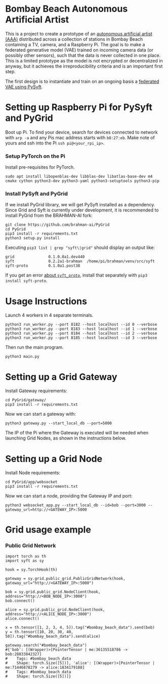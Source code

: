 # Bombay Beach Autonomous Artificial Artist

This is a project to create a prototype of an [autonomous artificial artist (AAA)](https://medium.com/@genekogan/artist-in-the-cloud-8384824a75c7) distributed across a collection of stations in Bombay Beach containing a TV, camera, and a Raspberry Pi. The goal is to make a federated generative model (VAE) trained on incoming camera data (or possibly other sensors), such that the data is never collected in one place. This is a limited prototype as the model is not encrypted or decentralized in anyway, but it achieves the irreproducibility criteria and is an important first step.

The first design is to instantiate and train on an ongoing basis a [federated VAE using PySyft](https://github.com/OpenMined/PySyft).


# Setting up Raspberry Pi for PySyft and PyGrid

Boot up Pi. To find your device, search for devices connected to network with `arp -a` and any Pis mac address starts with `b8:27:eb`. Make note of yours and ssh into the Pi `ssh pi@<your_rpi_ip>`.

### Setup PyTorch on the Pi

Install pre-requisites for PyTorch.

    sudo apt install libopenblas-dev libblas-dev libatlas-base-dev m4 cmake cython python3-dev python3-yaml python3-setuptools python3-pip

### Install PySyft and PyGrid

If we install PyGrid library, we will get PySyft installed as a dependency. Since Grid and Syft is currently under development, it is recommended to install PyGrid from the BRAHMAN-AI fork:


    git clone https://github.com/brahman-ai/PyGrid
    cd PyGrid
    pip3 install -r requirements.txt
    python3 setup.py install

Executing `pip3 list | grep "syft\|grid"` should display an output like:


    grid               0.1.0.0a1.dev440
    syft               0.2.2a1-brahman  /home/pi/brahman/venv/src/syft
    syft-proto         0.1.0a1.post38

If you get an error [about `syft_proto`](https://github.com/OpenMined/PySyft/issues/2921), install that separately with `pip3 install syft-proto`.


# Usage Instructions

Launch 4 workers in 4 separate terminals.

    python3 run_worker.py --port 8182 --host localhost --id 0 --verbose
    python3 run_worker.py --port 8183 --host localhost --id 1 --verbose
    python3 run_worker.py --port 8184 --host localhost --id 2 --verbose
    python3 run_worker.py --port 8185 --host localhost --id 3 --verbose

Then run the main program.

    python3 main.py

# Setting up a Grid Gateway

Install Gateway requirements:

    cd PyGrid/gateway/
    pip3 install -r requirements.txt

Now we can start a gateway with:

    python3 gateway.py --start_local_db --port=5000

The IP of the Pi where the Gateway is executed will be needed when launching Grid Nodes, as shown in the instructions below.

# Setting up a Grid Node

Install Node requirements:

    cd PyGrid/app/websocket
    pip3 install -r requirements.txt

Now we can start a node, providing the Gateway IP and port:

    python3 websocket_app.py --start_local_db --id=bob --port=3000 --gateway_url=http://<GATEWAY_IP>:5000


# Grid usage example


### Public Grid Network

    import torch as th
    import syft as sy

    hook = sy.TorchHook(th)

    gateway = sy.grid.public_grid.PublicGridNetwork(hook, gateway_url="http://<GATEWAY_IP>:5000")

    bob = sy.grid.public_grid.NodeClient(hook, address="http://<BOB_NODE_IP>:3000")
    bob.connect()

    alice = sy.grid.public_grid.NodeClient(hook, address="http://<ALICE_NODE_IP>:3000")
    alice.connect()

    x = th.tensor([1, 2, 3, 4, 5]).tag("#bombay_beach_data").send(bob)
    y = th.tensor([10, 20, 30, 40, 50]).tag("#bombay_beach_data").send(alice)

    gateway.search("#bombay_beach_data")
    #{'bob': [(Wrapper)>[PointerTensor | me:36135518786 -> bob:28833842327]
    #    Tags: #bombay_beach_data
    #    Shape: torch.Size([5])], 'alice': [(Wrapper)>[PointerTensor | me:71446878279 -> alice:1834179188]
    #    Tags: #bombay_beach_data
    #    Shape: torch.Size([5])]}
